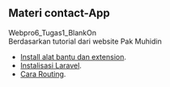 ## Materi contact-App

Webpro6_Tugas1_BlankOn <br>
Berdasarkan tutorial dari website Pak Muhidin

- [Install alat bantu dan extension](https://muhidin.web.id/belajar-laravel-dari-blank-sampai-on-1/).
- [Instalisasi Laravel](https://muhidin.web.id/belajar-laravel-dari-blank-sampai-on-2/).
- [Cara Routing](https://muhidin.web.id/belajar-laravel-dari-blank-sampai-on-3/).
